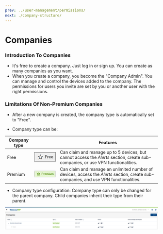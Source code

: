 ```yaml
---
prev: ../user-management/permissions/
next: ./company-structure/
---
```


# Companies

### Introduction To Companies

- It's free to create a company. Just log in or sign up. You can create as many companies as you want.
- When you create a company, you become the "Company Admin". You can manage and control the devices added to the company. The permissions for users you invite are set by you or another user with the right permissions.

### Limitations Of Non-Premium Companies

- After a new company is created, the company type is automatically set to "Free".

- Company type can be:

| Company type |                                                            | Features                                                                                 |
| ------------ | ---------------------------------------------------------- | ---------------------------------------------------------------------------------------- |
| Free         | ![Free company type](../images/companies/free-1.png)       | Can claim and manage up to 5 devices, but cannot access the _Alerts_ section, create sub-companies, or use VPN functionalities.                                                   |
| Premium      | ![Premium company type](../images/companies/premium-1.png) | Can claim and manage an unlimited number of devices, access the _Alerts_ section, create sub-companies, and use VPN functionalities. |

- Company type configuration: Company type can only be changed for the parent company. Child companies inherit their type from their parent.

![Parent companies](../images/companies/parents_1.png "Parent companies")
